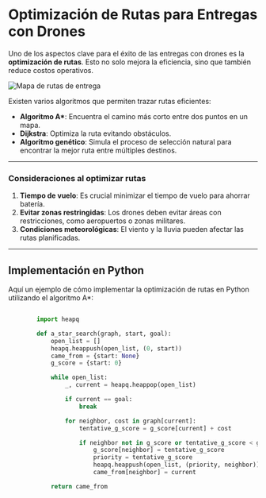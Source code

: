 # Optimización de Rutas para Entregas con Drones

Uno de los aspectos clave para el éxito de las entregas con drones es la **optimización de rutas**. Esto no solo mejora la eficiencia, sino que también reduce costos operativos.

![Mapa de rutas de entrega](https://ars.els-cdn.com/content/image/1-s2.0-S0959652623009162-ga1.jpg)

Existen varios algoritmos que permiten trazar rutas eficientes:

- **Algoritmo A\***: Encuentra el camino más corto entre dos puntos en un mapa.
- **Dijkstra**: Optimiza la ruta evitando obstáculos.
- **Algoritmo genético**: Simula el proceso de selección natural para encontrar la mejor ruta entre múltiples destinos.

---

### Consideraciones al optimizar rutas

1. **Tiempo de vuelo**: Es crucial minimizar el tiempo de vuelo para ahorrar batería.
2. **Evitar zonas restringidas**: Los drones deben evitar áreas con restricciones, como aeropuertos o zonas militares.
3. **Condiciones meteorológicas**: El viento y la lluvia pueden afectar las rutas planificadas.

---

## Implementación en Python

Aquí un ejemplo de cómo implementar la optimización de rutas en Python utilizando el algoritmo A\*:

```python

        import heapq

        def a_star_search(graph, start, goal):
            open_list = []
            heapq.heappush(open_list, (0, start))
            came_from = {start: None}
            g_score = {start: 0}

            while open_list:
                _, current = heapq.heappop(open_list)

                if current == goal:
                    break

                for neighbor, cost in graph[current]:
                    tentative_g_score = g_score[current] + cost

                    if neighbor not in g_score or tentative_g_score < g_score[neighbor]:
                        g_score[neighbor] = tentative_g_score
                        priority = tentative_g_score
                        heapq.heappush(open_list, (priority, neighbor))
                        came_from[neighbor] = current

            return came_from
